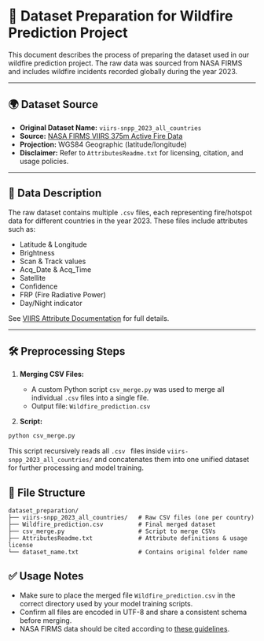 # 📁 Dataset Preparation for Wildfire Prediction Project

This document describes the process of preparing the dataset used in our wildfire prediction project. The raw data was sourced from NASA FIRMS and includes wildfire incidents recorded globally during the year 2023.

---

## 🌍 Dataset Source

- **Original Dataset Name:** `viirs-snpp_2023_all_countries`
- **Source:** [NASA FIRMS VIIRS 375m Active Fire Data](https://earthdata.nasa.gov/earth-observation-data/near-real-time/firms/v1-vnp14imgt)
- **Projection:** WGS84 Geographic (latitude/longitude)
- **Disclaimer:** Refer to `AttributesReadme.txt` for licensing, citation, and usage policies.

---

## 📑 Data Description

The raw dataset contains multiple `.csv` files, each representing fire/hotspot data for different countries in the year 2023. These files include attributes such as:

- Latitude & Longitude
- Brightness
- Scan & Track values
- Acq_Date & Acq_Time
- Satellite
- Confidence
- FRP (Fire Radiative Power)
- Day/Night indicator

See [VIIRS Attribute Documentation](https://earthdata.nasa.gov/earth-observation-data/near-real-time/firms/v1-vnp14imgt#ed-viirs-375m-attributes) for full details.

---

## 🛠️ Preprocessing Steps

1. **Merging CSV Files:**
   - A custom Python script `csv_merge.py` was used to merge all individual `.csv` files into a single file.
   - Output file: `Wildfire_prediction.csv`

2. **Script:**

```bash
python csv_merge.py
```
This script recursively reads all ```.csv ``` files inside ```viirs-snpp_2023_all_countries/``` and concatenates them into one unified dataset for further processing and model training.

## 📂 File Structure

```plaintext
dataset_preparation/
├── viirs-snpp_2023_all_countries/   # Raw CSV files (one per country)
├── Wildfire_prediction.csv          # Final merged dataset
├── csv_merge.py                     # Script to merge CSVs
├── AttributesReadme.txt             # Attribute definitions & usage license
└── dataset_name.txt                 # Contains original folder name
```
## ✅ Usage Notes
- Make sure to place the merged file ```Wildfire_prediction.csv``` in the correct directory used by your model training scripts.
- Confirm all files are encoded in UTF-8 and share a consistent schema before merging.
- NASA FIRMS data should be cited according to [these guidelines](https://www.earthdata.nasa.gov/data/projects/lance#ed-firms-citation).
